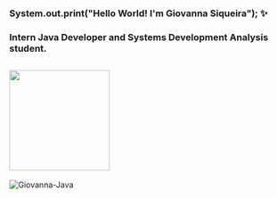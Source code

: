 ### System.out.print("Hello World! I'm Giovanna Siqueira"); ✨

<div>
  <h3>Intern Java Developer and Systems Development Analysis student.</h3>
</div>

  ##

<div>
  <img height="180em" src="https://github-readme-stats.vercel.app/api?username=giihsiq&theme=midnight-purple&show_icons=true"/>
  </div>

<div style="display: inline_block"><br>
  <img align="center" alt="Giovanna-Java" src="https://skillicons.dev/icons?i=java,spring,js,py,docker,postgres">
</div>

  ##
